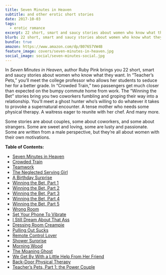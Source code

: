 ```yaml
---
title: Seven Minutes in Heaven
subtitle: and other erotic short stories
date: 2017-10-03
tags:
  - erotic romance
excerpt: 22 short, smart and saucy stories about women who know what they want.
blurb: 22 short, smart and saucy stories about women who know what they want.
bundle: true
amazon: https://www.amazon.com/dp/B07657VW4B
feature_image: covers/seven-minutes-in-heaven.jpg
social_image: social/seven-minutes-social.jpg
---
```


In _Seven Minutes in Heaven_, author Ruby Pink brings you 22 short, smart and saucy stories about women who know what they want. In “Teacher’s Pets,” you’ll meet the college professor who allows her students to seduce her for a better grade. In “Crowded Train,” two passengers get much closer than expected on the bumpy commute home from work. The “Winning the Bet” stories bring you two coworkers fumbling and groping their way into a relationship. You’ll meet a ghost hunter who’s willing to do whatever it takes to provoke a supernatural encounter. A tense mother who needs some physical therapy. A waitress eager to reunite with her chef. And many more.

Some stories are about couples, some about coworkers, and some about strangers. Some are sweet and loving, some are lusty and passionate. Some are written from a male perspective, but they’re all about women with their own motivations.

**Table of Contents:**

- [Seven Minutes in Heaven](/shorts/seven-minutes-in-heaven/)
- [Crowded Train](/shorts/crowded-train/)
- [Teamwork](/shorts/teamwork/)
- [The Neglected Serving Girl](/shorts/neglected-serving-girl/)
- [A Birthday Surprise](/shorts/birthday-surprise/)
- [Winning the Bet, Part 1](/shorts/winning-the-bet/1-show-me/)
- [Winning the Bet, Part 2](/shorts/winning-the-bet/2-took-you-long-enough/)
- [Winning the Bet, Part 3](/shorts/winning-the-bet/3-caught-in-the-act/)
- [Winning the Bet, Part 4](/shorts/winning-the-bet/4-at-the-movies/)
- [Winning the Bet, Part 5](/shorts/winning-the-bet/5-a-week-of-teasing/)
- [Wrong Room](/shorts/wrong-room/)
- [Set Your Phone To Vibrate](/shorts/set-your-phone-to-vibrate/)
- [I Still Dream About That Ass](/shorts/i-still-dream-about-that-ass/)
- [Dressing Room Creampie](/shorts/dressing-room-creampie/)
- [Pulling Out Sucks](/shorts/pulling-out-sucks/)
- [Remote Control Lover](/shorts/remote-control-lover/)
- [Shower Surprise](/shorts/shower-surprise/)
- [Morning Wood](/shorts/morning-wood/)
- [The Moaning Ghost](/shorts/moaning-ghost/)
- [We Get By With a Little Help From Her Friend](/shorts/we-get-by-with-a-little-help-from-her-friend/)
- [Back-Door Physical Therapy](/shorts/back-door-physical-therapy/)
- [Teacher’s Pets, Part 1: the Power Couple](/shorts/teachers-pets/1-power-couple/)
